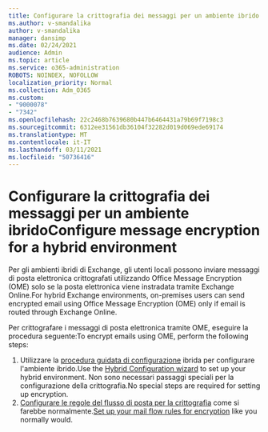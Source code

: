 ```yaml
---
title: Configurare la crittografia dei messaggi per un ambiente ibrido
ms.author: v-smandalika
author: v-smandalika
manager: dansimp
ms.date: 02/24/2021
audience: Admin
ms.topic: article
ms.service: o365-administration
ROBOTS: NOINDEX, NOFOLLOW
localization_priority: Normal
ms.collection: Adm_O365
ms.custom:
- "9000078"
- "7342"
ms.openlocfilehash: 22c2468b7639680b447b6464431a79b69f7198c3
ms.sourcegitcommit: 6312ee31561db36104f32282d019d069ede69174
ms.translationtype: MT
ms.contentlocale: it-IT
ms.lasthandoff: 03/11/2021
ms.locfileid: "50736416"
---
```

# <a name="configure-message-encryption-for-a-hybrid-environment"></a><span data-ttu-id="fa57a-102">Configurare la crittografia dei messaggi per un ambiente ibrido</span><span class="sxs-lookup"><span data-stu-id="fa57a-102">Configure message encryption for a hybrid environment</span></span>

<span data-ttu-id="fa57a-103">Per gli ambienti ibridi di Exchange, gli utenti locali possono inviare messaggi di posta elettronica crittografati utilizzando Office Message Encryption (OME) solo se la posta elettronica viene instradata tramite Exchange Online.</span><span class="sxs-lookup"><span data-stu-id="fa57a-103">For hybrid Exchange environments, on-premises users can send encrypted email using Office Message Encryption (OME) only if email is routed through Exchange Online.</span></span>

<span data-ttu-id="fa57a-104">Per crittografare i messaggi di posta elettronica tramite OME, eseguire la procedura seguente:</span><span class="sxs-lookup"><span data-stu-id="fa57a-104">To encrypt emails using OME, perform the following steps:</span></span>

1. <span data-ttu-id="fa57a-105">Utilizzare la [procedura guidata di configurazione](https://docs.microsoft.com/Exchange/hybrid-configuration-wizard) ibrida per configurare l'ambiente ibrido.</span><span class="sxs-lookup"><span data-stu-id="fa57a-105">Use the [Hybrid Configuration wizard](https://docs.microsoft.com/Exchange/hybrid-configuration-wizard) to set up your hybrid environment.</span></span> <span data-ttu-id="fa57a-106">Non sono necessari passaggi speciali per la configurazione della crittografia.</span><span class="sxs-lookup"><span data-stu-id="fa57a-106">No special steps are required for setting up encryption.</span></span>
2. <span data-ttu-id="fa57a-107">[Configurare le regole del flusso di posta per la crittografia](https://docs.microsoft.com/microsoft-365/compliance/define-mail-flow-rules-to-encrypt-email) come si farebbe normalmente.</span><span class="sxs-lookup"><span data-stu-id="fa57a-107">[Set up your mail flow rules for encryption](https://docs.microsoft.com/microsoft-365/compliance/define-mail-flow-rules-to-encrypt-email) like you normally would.</span></span>


